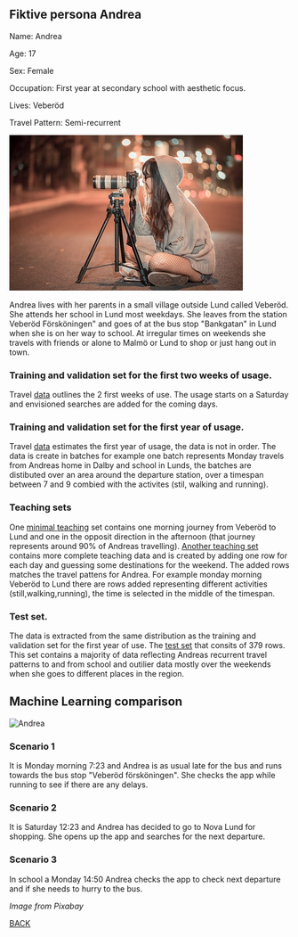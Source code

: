 ## Fiktive persona Andrea
Name: Andrea

Age: 17

Sex: Female

Occupation: First year at secondary school with aesthetic focus.

Lives: Veberöd

Travel Pattern: Semi-recurrent

![Andrea](https://github.com/k3larra/commuter/raw/master/images/Andrea.jpg)

Andrea lives with her parents in a small village outside Lund called Veberöd. She attends her school in Lund most weekdays. She leaves from the station Veberöd Försköningen" and goes of at the bus stop "Bankgatan" in Lund when she is on her way to school. At irregular times on weekends she travels with friends or alone to Malmö or Lund to shop or just hang out in town.

### Training and validation set for the first two weeks of usage.
Travel [data](https://github.com/k3larra/commuter/blob/master/data/ehaBtfOPDNZjzy1MEvjQmGo4Zv12_start14days.csv) outlines the 2 first weeks of use. The usage starts on a Saturday and envisioned searches are added for the coming days.

### Training and validation set for the first year of usage.
Travel [data](https://github.com/k3larra/commuter/blob/master/data/ehaBtfOPDNZjzy1MEvjQmGo4Zv12_train_valid.csv) estimates the first year of usage, the data is not in order. The data is create in batches for example one batch represents Monday travels from Andreas home in Dalby and school in Lunds, the batches are distibuted over an area around the departure station, over a timespan between 7 and 9 combied with the activites (stil, walking and running).

### Teaching sets
One [minimal teaching](https://github.com/k3larra/commuter/blob/master/data/ehaBtfOPDNZjzy1MEvjQmGo4Zv12_teaching_set_minimal.csv) set contains one morning journey from Veberöd to Lund and one in the opposit direction in the afternoon (that journey represents around 90% of Andreas travelling). [Another teaching set](https://github.com/k3larra/commuter/blob/master/data/ehaBtfOPDNZjzy1MEvjQmGo4Zv12_teaching_set.csv) contains more complete teaching data and is created by adding one row for each day and guessing some destinations for the weekend. The added rows matches the travel pattens for Andrea. For example monday morning Veberöd to Lund there are rows added representing different activities (still,walking,running), the time is selected in the middle of the timespan.

### Test set.
The data is extracted from the same distribution as the training and validation set for the first year of use. The [test set](https://github.com/k3larra/commuter/blob/master/data/ehaBtfOPDNZjzy1MEvjQmGo4Zv12_test.csv) that consits of 379 rows. This set contains a majority of data reflecting Andreas recurrent travel patterns to and from school and outilier data mostly over the weekends when she goes to different places in the region.

## Machine Learning comparison
![Andrea](https://github.com/k3larra/commuter/raw/master/images/AndreaTraining.jpg)

### Scenario 1
It is Monday morning 7:23 and Andrea is as usual late for the bus and runs towards the bus stop "Veberöd försköningen". She checks the app while running to see if there are any delays.


### Scenario 2
It is Saturday 12:23 and Andrea has decided to go to Nova Lund for shopping. She opens up the app and searches for the next departure.


### Scenario 3
In school a Monday 14:50 Andrea checks the app to check next departure and if she needs to hurry to the bus.


<!-- ### Predictions for the scenarios (Not finalized) -->
<!-- * [Predictions after one week use](Andrea_week.ipynb)
* [Predictions after one month use](Andrea_month.ipynb)
* [Predictions after one year use](Andrea_year.ipynb) -->

*Image from Pixabay*

[BACK](README.md)
